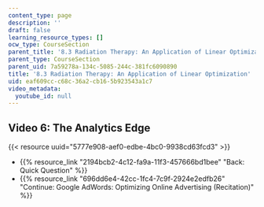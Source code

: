 ```yaml
---
content_type: page
description: ''
draft: false
learning_resource_types: []
ocw_type: CourseSection
parent_title: '8.3 Radiation Therapy: An Application of Linear Optimization '
parent_type: CourseSection
parent_uid: 7a59278a-134c-5085-244c-381fc6090890
title: '8.3 Radiation Therapy: An Application of Linear Optimization'
uid: eaf609cc-c68c-36a2-cb16-5b923543a1c7
video_metadata:
  youtube_id: null
---
```

## Video 6: The Analytics Edge

{{< resource uuid="5777e908-aef0-edbe-4bc0-9938cd63fcd3" >}}

- {{% resource_link "2194bcb2-4c12-fa9a-11f3-457666bd1bee" "Back: Quick Question" %}}
- {{% resource_link "696dd6e4-42cc-1fc4-7c9f-2924e2edfb26" "Continue: Google AdWords: Optimizing Online Advertising (Recitation)" %}}
